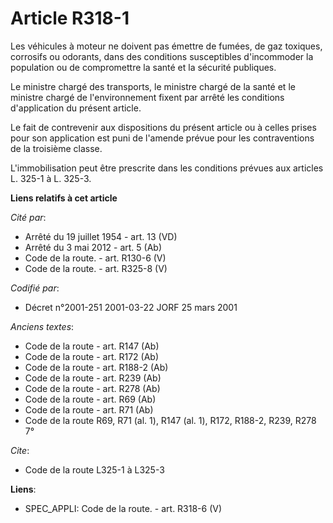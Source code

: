 # Article R318-1

Les véhicules à moteur ne doivent pas émettre de fumées, de gaz toxiques, corrosifs ou odorants, dans des conditions
susceptibles d'incommoder la population ou de compromettre la santé et la sécurité publiques.

Le ministre chargé des transports, le ministre chargé de la santé et le ministre chargé de l'environnement fixent par arrêté
les conditions d'application du présent article.

Le fait de contrevenir aux dispositions du présent article ou à celles prises pour son application est puni de l'amende
prévue pour les contraventions de la troisième classe.

L'immobilisation peut être prescrite dans les conditions prévues aux articles L. 325-1 à L. 325-3.

**Liens relatifs à cet article**

_Cité par_:

  - Arrêté du 19 juillet 1954 - art. 13 (VD)
  - Arrêté du 3 mai 2012 - art. 5 (Ab)
  - Code de la route. - art. R130-6 (V)
  - Code de la route. - art. R325-8 (V)

_Codifié par_:

  - Décret n°2001-251 2001-03-22 JORF 25 mars 2001

_Anciens textes_:

  - Code de la route - art. R147 (Ab)
  - Code de la route - art. R172 (Ab)
  - Code de la route - art. R188-2 (Ab)
  - Code de la route - art. R239 (Ab)
  - Code de la route - art. R278 (Ab)
  - Code de la route - art. R69 (Ab)
  - Code de la route - art. R71 (Ab)
  - Code de la route R69, R71 (al. 1), R147 (al. 1), R172, R188-2, R239, R278 7°

_Cite_:

  - Code de la route L325-1 à L325-3

**Liens**:

  - SPEC_APPLI: Code de la route. - art. R318-6 (V)
